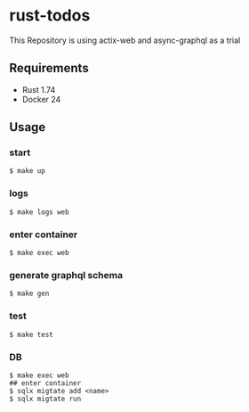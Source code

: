 # rust-todos
This Repository is using actix-web and async-graphql as a trial

## Requirements
- Rust 1.74
- Docker 24

## Usage
### start
```shell
$ make up
```

### logs
```shell
$ make logs web
```

### enter container
```shell
$ make exec web
```

### generate graphql schema
```shell
$ make gen
```

### test
```shell
$ make test
```

### DB
```shell
$ make exec web
## enter container
$ sqlx migtate add <name>
$ sqlx migtate run
```